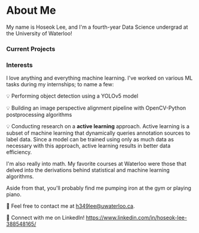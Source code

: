 # About Me

My name is Hoseok Lee, and I'm a fourth-year Data Science undergrad at the University of Waterloo! 

### Current Projects

### Interests

I love anything and everything machine learning. I've worked on various ML tasks during my internships; to name a few:

💡 Performing object detection using a YOLOv5 model

💡 Building an image perspective alignment pipeline with OpenCV-Python postprocessing algorithms

💡 Conducting research on a **active learning** approach. Active learning is a subset of machine learning that dynamically queries annotation sources to label data. Since a model can be trained using only as much data as necessary with this approach, active learning results in better data efficiency.

I'm also really into math. My favorite courses at Waterloo were those that delved into the derivations behind statistical and machine learning algorithms.

Aside from that, you'll probably find me pumping iron at the gym or playing piano.

📧 Feel free to contact me at h349lee@uwaterloo.ca.

🚀 Connect with me on LinkedIn! https://www.linkedin.com/in/hoseok-lee-388548165/

<!--
**hmathlee/hmathlee** is a ✨ _special_ ✨ repository because its `README.md` (this file) appears on your GitHub profile.

Here are some ideas to get you started:

- 🔭 I’m currently working on ...
- 🌱 I’m currently learning ...
- 👯 I’m looking to collaborate on ...
- 🤔 I’m looking for help with ...
- 💬 Ask me about ...
- 📫 How to reach me: ...
- 😄 Pronouns: ...
- ⚡ Fun fact: ...
-->

